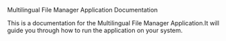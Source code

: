 Multilingual File Manager Application Documentation

This is a documentation for the Multilingual File Manager Application.It will guide you through how to run the application on your system.

